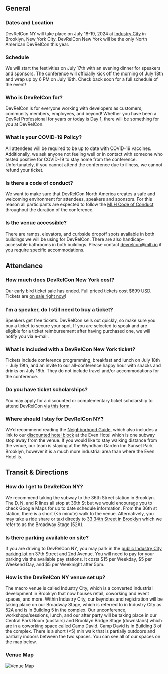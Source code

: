 ## General

### Dates and Location

DevRelCon NY will take place on July 18-19, 2024 at [Industry City](https://maps.app.goo.gl/V3DV7JMcQ1CiYdfo7) in Brooklyn, New York City. DevRelCon New York will be the only North American DevRelCon this year.

### Schedule

We will start the festivities on July 17th with an evening dinner for speakers and sponsors. The conference will officially kick off the morning of July 18th and wrap up by 6 PM on July 19th.
Check back soon for a full schedule of the event!

### Who is DevRelCon for?

DevRelCon is for everyone working with developers as customers, community members, employees, and beyond! Whether you have been a DevRel Professional for years or today is Day 1, there will be something for you at DevRelCon.

### What is your COVID-19 Policy?

All attendees will be required to be up to date with COVID-19 vaccines. Additionally, we ask anyone not feeling well or in contact with someone who tested positive for COVID-19 to stay home from the conference. Unfortunately, if you cannot attend the conference due to illness, we cannot refund your ticket.

### Is there a code of conduct?

We want to make sure that DevRelCon North America creates a safe and welcoming environment for attendees, speakers and sponsors. For this reason all participants are expected to follow the [MLH Code of Conduct](https://mlh.io/code-of-conduct) throughout the duration of the conference.

### Is the venue accessible?

There are ramps, elevators, and curbside dropoff spots available in both buildings we will be using for DevRelCon. There are also handicap-accessible bathrooms in both buildings. Please contact devrelcon@mlh.io if you require specific accommodations.

## Attendance

### How much does DevRelCon New York cost?

Our early bird ticket sale has ended. Full priced tickets cost $699 USD. Tickets are [on sale right now](https://ti.to/mlh/devrelcon-ny)!

### I’m a speaker, do I still need to buy a ticket?

Speakers get free tickets. DevRelCon sells out quickly, so make sure you buy a ticket to secure your spot. If you are selected to speak and are eligible for a ticket reimbursement after having purchased one, we will notify you via e-mail.

### What is included with a DevRelCon New York ticket?

Tickets include conference programming, breakfast and lunch on July 18th + July 19th, and an invite to our all-conference happy hour with snacks and drinks on July 18th. They do not include travel and/or accommodations for the conference.

### Do you have ticket scholarships?

You may apply for a discounted or complementary ticket scholarship to attend DevRelCon [via this form](https://forms.gle/SPSrxYFRLeFERwSu7).

### Where should I stay for DevRelCon NY?

We’d recommend reading the [Neighborhood Guide](/neighborhood), which also includes a link to our [discounted hotel block](https://www.ihg.com/evenhotels/hotels/us/en/find-hotels/select-roomrate?fromRedirect=true&qSrt=sBR&qIta=99801505&icdv=99801505&qSlH=BXYEV&qCiD=17&qCiMy=062024&qCoD=21&qCoMy=062024&qGrpCd=DRC&qAAR=6CBARC&qRtP=6CBARC&setPMCookies=true&qSHBrC=VN&qDest=46%20Nevins%20St,%20Brooklyn,%20NY,%20US&srb_u=1&qChAge=&qRmFltr=) at the Even Hotel which is one subway stop away from the venue. If you would like to stay walking distance from the venue, our team is staying at the Wyndham Garden Inn Sunset Park Brooklyn, however it is a much more industrial area than where the Even Hotel is.

## Transit & Directions

### How do I get to DevRelCon NY?

We recommend taking the subway to the 36th Street station in Brooklyn. The D, N, and R lines all stop at 36th St but we would encourage you to check Google Maps for up to date schedule information. From the 36th st station, there is a short (<5 minute) walk to the venue. Alternatively, you may take a ride share or taxi directly to [33 34th Street in Brooklyn](https://maps.app.goo.gl/2Fv9MsF6tqrq4wE97) which we refer to as the Broadway Stage (52A).

### Is there parking available on site?

If you are driving to DevRelCon NY, you may park in the [public Industry City parking lot](https://maps.app.goo.gl/MK4go7qJ3bXQNsma6) on 37th Street and 2nd Avenue. You will need to pay for your parking via the available pay stations. It costs $15 per Weekday, $5 per Weekend Day, and $5 per Weeknight after 5pm.

### How is the DevRelCon NY venue set up?

The macro venue is called Industry City, which is a converted industrial development in Brooklyn that now houses retail, coworking and event spaces, and more. Within Industry City, our keynotes and registration will be taking place on our Broadway Stage, which is referred to in Industry City as 52A and is in Building 5 in the complex. Our unconference, workshops/sessions, lunch, and our after party will be taking place in our Central Park Room (upstairs) and Brooklyn Bridge Stage (downstairs) which are in a coworking space called Camp David. Camp David is in Building 3 of the complex. There is a short (<5) min walk that is partially outdoors and partially indoors between the two spaces. You can see all of our spaces on the map below.

### Venue Map

![Venue Map](/images/venuemap.png "Venue Map")